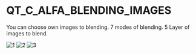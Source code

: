 # QT_C_ALFA_BLENDING_IMAGES
You can choose own images to blending.
7 modes of blending.
5 Layer of images to blend.

![1](https://user-images.githubusercontent.com/25160664/110238919-7907f380-7f44-11eb-8c6c-c1855dfd5171.png)
![2](https://user-images.githubusercontent.com/25160664/110238920-79a08a00-7f44-11eb-9595-f59dc06a74cd.png)
![3](https://user-images.githubusercontent.com/25160664/110238922-7ad1b700-7f44-11eb-8034-c5d71418b3c6.png)

